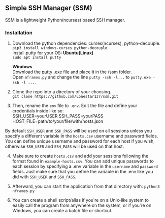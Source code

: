 
## Simple SSH Manager (SSM)


SSM is a lightweight Python(ncurses) based SSH manager.

### Installation
1. Download the python dependencies: curses(ncurses), python-decouple.   
   `pip3 install windows-curses python-decouple`  
   Install putty for your OS:
   **Ubuntu(Linux)**  
   `sudo apt install putty`  

   **Windows**  
   Download the [putty](https://www.putty.org/) .exe file and place it in the /ssm folder.  
   Open `nframes.py` and change the line `putty -ssh -l...` to `putty.exe -ssh -l ...`.

2. Clone the repo into a directory of your choosing.  
   `git clone https://github.com/Lonestar137/ssm.git`

3. Then, rename the `env` file to `.env`. Edit the file and define your credentials inside like so:  
    SSH_USER=yourUSER
    SSH_PASS=yourPASS
    HOST_FILE=path/to/your/file/with/hosts.json  

By default `SSH_USER` and `SSH_PASS` will be used on all sessions unless you specify a different variable in the `hosts.csv` username and password fields.  
You can define unique username and password for each host if you wish, otherwise `SSH_USER` and `SSH_PASS` will be used on that host.

4. Make sure to create `hosts.csv` and add your sessions following the format found in `example-hosts.csv`.  You can add unique passwords to each session by specifying a .env variable in the `username` and `password` fields.  Just make sure that you define the variable in the .env like you did with `SSH_USER` and `SSH_PASS`.  

5. Afterward, you can start the application from that directory with:
   `python3 nframes.py`

6. You can create a shell script/alias if you're on a Unix-like system to easily call the program from anywhere on the system, or if you're on Windows, you can create a batch file or shortcut.






